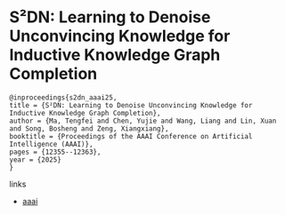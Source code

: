# S²DN: Learning to Denoise Unconvincing Knowledge for Inductive Knowledge Graph Completion

```
@inproceedings{s2dn_aaai25,
title = {S²DN: Learning to Denoise Unconvincing Knowledge for Inductive Knowledge Graph Completion},
author = {Ma, Tengfei and Chen, Yujie and Wang, Liang and Lin, Xuan and Song, Bosheng and Zeng, Xiangxiang},
booktitle = {Proceedings of the AAAI Conference on Artificial Intelligence (AAAI)},
pages = {12355--12363},
year = {2025}
}
```

links
- [aaai](https://ojs.aaai.org/index.php/AAAI/article/view/33346)
